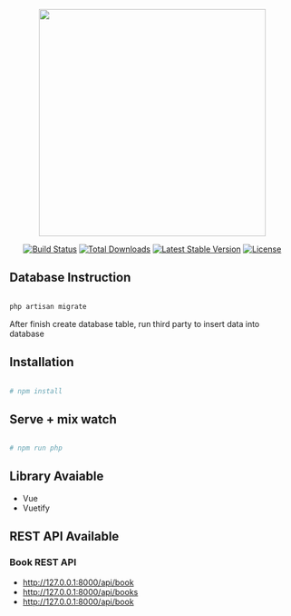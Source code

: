 <p align="center"><a href="https://laravel.com" target="_blank"><img src="https://raw.githubusercontent.com/laravel/art/master/logo-lockup/5%20SVG/2%20CMYK/1%20Full%20Color/laravel-logolockup-cmyk-red.svg" width="400"></a></p>

<p align="center">
<a href="https://travis-ci.org/laravel/framework"><img src="https://travis-ci.org/laravel/framework.svg" alt="Build Status"></a>
<a href="https://packagist.org/packages/laravel/framework"><img src="https://img.shields.io/packagist/dt/laravel/framework" alt="Total Downloads"></a>
<a href="https://packagist.org/packages/laravel/framework"><img src="https://img.shields.io/packagist/v/laravel/framework" alt="Latest Stable Version"></a>
<a href="https://packagist.org/packages/laravel/framework"><img src="https://img.shields.io/packagist/l/laravel/framework" alt="License"></a>
</p>

## Database Instruction

```bash

php artisan migrate

```

After finish create database table, run third party to insert data into database

## Installation

```bash

# npm install

```

## Serve + mix watch

```bash

# npm run php

```

## Library Avaiable

-   Vue
-   Vuetify

## REST API Available

### Book REST API

-   http://127.0.0.1:8000/api/book
-   http://127.0.0.1:8000/api/books
-   http://127.0.0.1:8000/api/book
